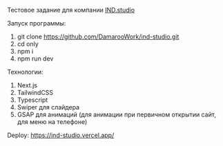 Тестовое задание для компании [IND.studio](https://ind.studio/)

Запуск программы:
1. git clone https://github.com/DamarooWork/ind-studio.git
2. cd only
3. npm i
4. npm run dev

Технологии:
1. Next.js
2. TailwindCSS
3. Typescript
4. Swiper для слайдера
5. GSAP для анимаций (для анимации при первичном открытии сайт, для меню на телефоне)

Deploy: https://ind-studio.vercel.app/

